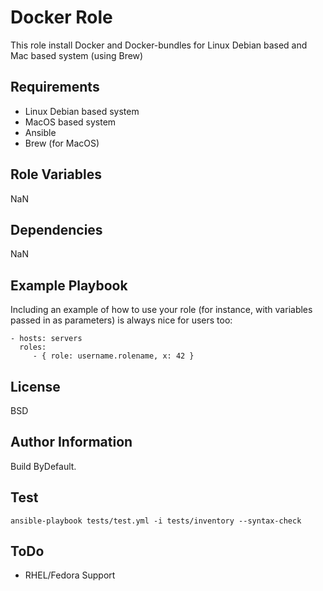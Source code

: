 Docker Role
=========

This role install Docker and Docker-bundles for Linux Debian based and Mac based system (using Brew)

Requirements
------------

- Linux Debian based system
- MacOS based system
- Ansible
- Brew (for MacOS)

Role Variables
--------------

NaN

Dependencies
------------

NaN

Example Playbook
----------------

Including an example of how to use your role (for instance, with variables passed in as parameters) is always nice for users too:

    - hosts: servers
      roles:
         - { role: username.rolename, x: 42 }

License
-------

BSD

Author Information
------------------

Build ByDefault.

Test
----

``ansible-playbook tests/test.yml -i tests/inventory --syntax-check``

ToDo
----

- RHEL/Fedora Support